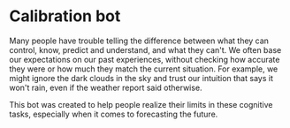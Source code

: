 # Calibration bot

Many people have trouble telling the difference between what they can control, know, predict and understand, and what they can't. We often base our expectations on our past experiences, without checking how accurate they were or how much they match the current situation. For example, we might ignore the dark clouds in the sky and trust our intuition that says it won't rain, even if the weather report said otherwise.

This bot was created to help people realize their limits in these cognitive tasks, especially when it comes to forecasting the future.  
